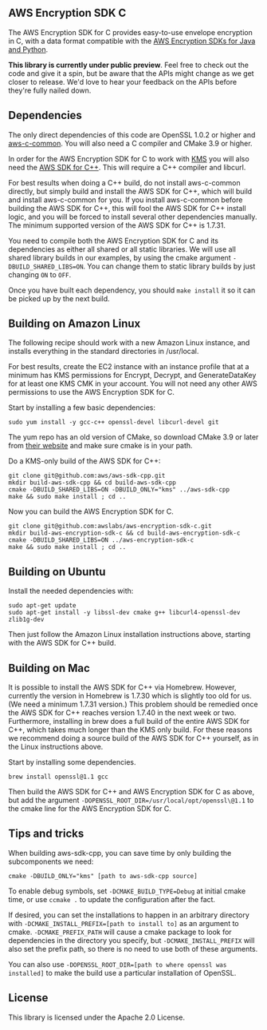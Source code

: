 ## AWS Encryption SDK C

The AWS Encryption SDK for C provides easy-to-use envelope encryption in C,
with a data format compatible with the [AWS Encryption SDKs for Java and
Python](https://docs.aws.amazon.com/encryption-sdk/latest/developer-guide/introduction.html).

**This library is currently under public preview**. Feel free to check out the
code and give it a spin, but be aware that the APIs might change as we get
closer to release. We'd love to hear your feedback on the APIs before they're
fully nailed down.

## Dependencies

The only direct dependencies of this code are OpenSSL 1.0.2 or higher and
[aws-c-common](https://github.com/awslabs/aws-c-common). You will also need
a C compiler and CMake 3.9 or higher.

In order for the AWS Encryption SDK for C to work with [KMS](https://aws.amazon.com/kms/)
you will also need the [AWS SDK for C++](https://github.com/aws/aws-sdk-cpp).
This will require a C++ compiler and libcurl.

For best results when doing a C++ build, do not install aws-c-common directly, but simply
build and install the AWS SDK for C++, which will build and install aws-c-common for you.
If you install aws-c-common before building the AWS SDK for C++, this will fool the
AWS SDK for C++ install logic, and you will be forced to install several other dependencies
manually. The minimum supported version of the AWS SDK for C++ is 1.7.31.

You need to compile both the AWS Encryption SDK for C and its dependencies as either all
shared or all static libraries. We will use all shared library builds in our examples, by
using the cmake argument `-DBUILD_SHARED_LIBS=ON`. You can change them to static library
builds by just changing `ON` to `OFF`.

Once you have built each dependency, you should `make install` it so it can be picked
up by the next build.

## Building on Amazon Linux

The following recipe should work with a new Amazon Linux instance, and installs
everything in the standard directories in /usr/local.

For best results, create the EC2 instance with an instance profile that at a
minimum has KMS permissions for Encrypt, Decrypt, and GenerateDataKey for
at least one KMS CMK in your account. You will not need any other AWS
permissions to use the AWS Encryption SDK for C.

Start by installing a few basic dependencies:

    sudo yum install -y gcc-c++ openssl-devel libcurl-devel git

The yum repo has an old version of CMake, so download CMake 3.9 or later from [their
website](https://cmake.org/) and make sure cmake is in your path.

Do a KMS-only build of the AWS SDK for C++:

    git clone git@github.com:aws/aws-sdk-cpp.git
    mkdir build-aws-sdk-cpp && cd build-aws-sdk-cpp
    cmake -DBUILD_SHARED_LIBS=ON -DBUILD_ONLY="kms" ../aws-sdk-cpp
    make && sudo make install ; cd ..

Now you can build the AWS Encryption SDK for C.

    git clone git@github.com:awslabs/aws-encryption-sdk-c.git
    mkdir build-aws-encryption-sdk-c && cd build-aws-encryption-sdk-c
    cmake -DBUILD_SHARED_LIBS=ON ../aws-encryption-sdk-c
    make && sudo make install ; cd ..

## Building on Ubuntu

Install the needed dependencies with:

    sudo apt-get update
    sudo apt-get install -y libssl-dev cmake g++ libcurl4-openssl-dev zlib1g-dev

Then just follow the Amazon Linux installation instructions above, starting with
the AWS SDK for C++ build.

## Building on Mac

It is possible to install the AWS SDK for C++ via Homebrew. However, currently the
version in Homebrew is 1.7.30 which is slightly too old for us. (We need a minimum
1.7.31 version.) This problem should be remedied once the AWS SDK for C++ reaches
version 1.7.40 in the next week or two. Furthermore, installing in brew does a full
build of the entire AWS SDK for C++, which takes much longer than the KMS only build.
For these reasons we recommend doing a source build of the AWS SDK for C++ yourself,
as in the Linux instructions above.

Start by installing some dependencies.

    brew install openssl@1.1 gcc

Then build the AWS SDK for C++ and AWS Encryption SDK for C as above, but add the argument
`-DOPENSSL_ROOT_DIR=/usr/local/opt/openssl\@1.1` to the cmake line for the AWS Encryption
SDK for C.

## Tips and tricks

When building aws-sdk-cpp, you can save time by only building the subcomponents we need:

    cmake -DBUILD_ONLY="kms" [path to aws-sdk-cpp source]

To enable debug symbols, set `-DCMAKE_BUILD_TYPE=Debug` at initial cmake time,
or use `ccmake .` to update the configuration after the fact.

If desired, you can set the installations to happen in an arbitrary
directory with `-DCMAKE_INSTALL_PREFIX=[path to install to]` as an argument to cmake.
`-DCMAKE_PREFIX_PATH` will cause a cmake package to look for dependencies in the
directory you specify, but `-DCMAKE_INSTALL_PREFIX` will also set the prefix path,
so there is no need to use both of these arguments.

You can also use `-DOPENSSL_ROOT_DIR=[path to where openssl was installed]` to make
the build use a particular installation of OpenSSL.

## License

This library is licensed under the Apache 2.0 License. 
